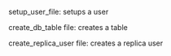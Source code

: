 setup_user_file: setups a user

create_db_table file: creates a table

create_replica_user file: creates a replica user